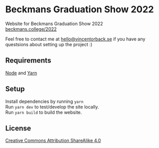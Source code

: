 # Beckmans Graduation Show 2022
Website for Beckmans Graduation Show 2022  
[beckmans.college/2022](https://beckmans.college/2022)

Feel free to contact me at [hello@vincentorback.se](mailto:hello@vincentorback.se) if you have any questsions about setting up the project :)

## Requirements
[Node](https://nodejs.org/en/) and [Yarn](https://yarnpkg.com)

## Setup
Install dependencies by running `yarn`  
Run `yarn dev` to test/develop the site locally.  
Run `yarn build` to build the website.

## License
[Creative Commons Attribution ShareAlike 4.0](https://creativecommons.org/licenses/by-sa/4.0/)
